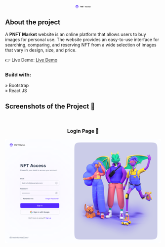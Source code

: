 <div align='center'><img style="width:10%" src='./src/assets/Logo.png'/></div>

<h2>About the project</h2>

  <p>A <b>PNFT Market</b> website is an online platform that allows users to buy images for personal use. The website provides an easy-to-use interface for searching, comparing, and reserving NFT from a wide selection of images that vary in design, size, and price.</p>

👉 Live Demo: <a href='https://pnft-market.vercel.app/' target="_blank">Live Demo</a>

<h3>Build with:</h3>

» Bootstrap <br>
» React JS

<h2>Screenshots of the Project 📸</h2>
<br>
<h3 align='center'>Login Page 🏡</h3>

<div align='center'>
<img src='./src/assets/Sign-In.png'/>

</div>
